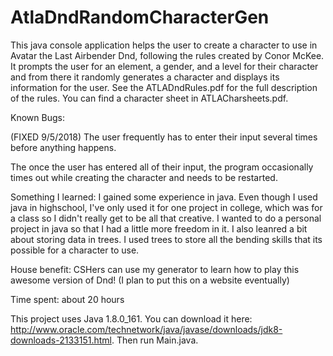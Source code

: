 # AtlaDndRandomCharacterGen
This java console application helps the user to create a character to use in Avatar the Last Airbender Dnd, following the rules created by Conor McKee. It prompts the user for an element, a gender, and a level for their character and from there it randomly generates a character and displays its information for the user. See the ATLADndRules.pdf for the full description of the rules. You can find a character sheet in ATLACharsheets.pdf.

Known Bugs:

(FIXED 9/5/2018) The user frequently has to enter their input several times before anything happens.

The once the user has entered all of their input, the program occasionally times out while creating the character and needs to be restarted.


Something I learned: I gained some experience in java. Even though I used java in highschool, I've only used it for one project in college, which was for a class so I didn't really get to be all that creative. I wanted to do a personal project in java so that I had a little more freedom in it. I also leanred a bit about storing data in trees. I used trees to store all the bending skills that its possible for a character to use.


House benefit: CSHers can use my generator to learn how to play this awesome version of Dnd! (I plan to put this on a website eventually)


Time spent: about 20 hours


This project uses Java 1.8.0_161. You can download it here: http://www.oracle.com/technetwork/java/javase/downloads/jdk8-downloads-2133151.html. Then run Main.java.
